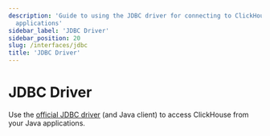 ```yaml
---
description: 'Guide to using the JDBC driver for connecting to ClickHouse from Java
  applications'
sidebar_label: 'JDBC Driver'
sidebar_position: 20
slug: /interfaces/jdbc
title: 'JDBC Driver'
---
```


# JDBC Driver

Use the [official JDBC driver](/docs/integrations/java/jdbc-v2) (and Java client) to access ClickHouse from your Java applications.
